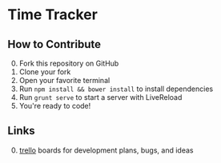 # Time Tracker

## How to Contribute
0. Fork this repository on GitHub
0. Clone your fork
0. Open your favorite terminal
0. Run `npm install && bower install` to install dependencies
0. Run `grunt serve` to start a server with LiveReload
0. You're ready to code!

## Links
0. [trello](http://trello.com) boards for development plans, bugs, and ideas
